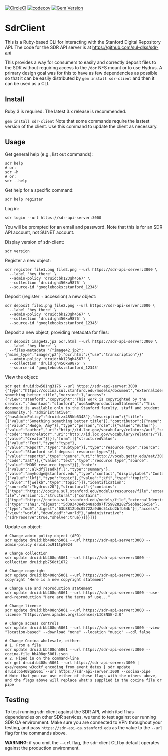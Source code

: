 [![CircleCI](https://circleci.com/gh/sul-dlss/sdr-client.svg?style=svg)](https://circleci.com/gh/sul-dlss/sdr-client)
[![codecov](https://codecov.io/github/sul-dlss/sdr-client/graph/badge.svg?token=IJSG58IGBE)](https://codecov.io/github/sul-dlss/sdr-client)
[![Gem Version](https://badge.fury.io/rb/sdr-client.svg)](https://badge.fury.io/rb/sdr-client)

# SdrClient

This is a Ruby-based CLI for interacting with the Stanford Digital Repository API. The code for the SDR API server is at https://github.com/sul-dlss/sdr-api

This provides a way for consumers to easily and correctly deposit files to the SDR without requiring access to the `/dor` NFS mount or to use Hydrus.  A primary design goal was for this to have as few dependencies as possible so that it can be easily distributed by `gem install sdr-client` and then it can be used as a CLI.

## Install

Ruby 3 is required. The latest 3.x release is recommended.

`gem install sdr-client`
Note that some commands require the lastest version of the client. Use this command to update the client as necessary.

## Usage

Get general help (e.g., list out commands):
```
sdr help
# or:
sdr -h
# or:
sdr --help
```

Get help for a specific command:
```
sdr help register
```

Log in:
```
sdr login --url https://sdr-api-server:3000
```
You will be prompted for an email and password. Note that this is for an SDR API account, not SUNET account.

Display version of sdr-client:
```
sdr version
```

Register a new object:
```
sdr register file1.png file2.png --url https://sdr-api-server:3000 \
  --label 'hey there' \
  --admin-policy 'druid:bk123gh4567' \
  --collection 'druid:gh456kw9876' \
  --source-id 'googlebooks:stanford_12345'
```

Deposit (register + accession) a new object:
```
sdr deposit file1.png file2.png --url https://sdr-api-server:3000 \
  --label 'hey there' \
  --admin-policy 'druid:bk123gh4567' \
  --collection 'druid:gh456kw9876' \
  --source-id 'googlebooks:stanford_12345'
```

Deposit a new object, providing metadata for files:
```
sdr deposit image42.jp2 ocr.html --url https://sdr-api-server:3000 \
  --label 'hey there' \
  --files-metadata '{"image42.jp2":{"mime_type":"image/jp2"},"ocr.html":{"use":"transcription"}}'
  --admin-policy 'druid:bk123gh4567' \
  --collection 'druid:gh456kw9876' \
  --source-id 'googlebooks:stanford_12345'
```

View the object:
```
sdr get druid:bw581ng3176 --url https://sdr-api-server:3000
{"type":"https://cocina.sul.stanford.edu/models/document","externalIdentifier":"druid:bw581ng3176","label":"Something something better title","version":1,"access":{"view":"stanford","copyright":"This work is copyrighted by the creator.","download":"stanford","useAndReproductionStatement":"This document is available only to the Stanford faculty, staff and student community."},"administrative":{"hasAdminPolicy":"druid:zx485kb6348"},"description":{"title":[{"value":"Something something better title"}],"contributor":[{"name":[{"value":"Hodge, Amy"}],"type":"person","role":[{"value":"Author"},{"value":"author","uri":"http://id.loc.gov/vocabulary/relators/aut","source":{"code":"marcrelator","uri":"http://id.loc.gov/vocabulary/relators/"}},{"value":"Creator"}]}],"form":[{"structuredValue":[{"value":"Text","type":"type"},{"value":"Report","type":"subtype"}],"type":"resource type","source":{"value":"Stanford self-deposit resource types"}},{"value":"reports","type":"genre","uri":"http://vocab.getty.edu/aat/300027267","source":{"code":"aat"}},{"value":"text","type":"resource type","source":{"value":"MODS resource types"}}],"note":[{"value":";alkdfjlsadkjf;l","type":"summary"},{"value":"amyhodge@stanford.edu","type":"contact","displayLabel":"Contact"}],"subject":[{"value":"lkfj","type":"topic"},{"value":";kfj","type":"topic"},{"value":"fjwelkb","type":"topic"}]},"identification":{"sourceId":"hydrus:20"},"structural":{"contains":[{"type":"https://cocina.sul.stanford.edu/models/resources/file","externalIdentifier":"bw581ng3176_1","label":"Test file","version":1,"structural":{"contains":[{"type":"https://cocina.sul.stanford.edu/models/file","externalIdentifier":"druid:bw581ng3176/test.txt","label":"test.txt","filename":"test.txt","size":11,"version":1,"hasMimeType":"text/plain","hasMessageDigests":[{"type":"sha1","digest":"5d39343e4bb48abd97f759828282f5ebbac56c5e"},{"type":"md5","digest":"63b8812b0c05722a9d6c51cbd2bfb54b"}],"access":{"view":"world","download":"world"},"administrative":{"sdrPreserve":true,"shelve":true}}]}}]}}
```

Update an object:
```
# Change admin policy object (APO)
sdr update druid:bb408qn5061 --url https://sdr-api-server:3000 --admin-policy druid:bx911tp9024

# Change collection
sdr update druid:bb408qn5061 --url https://sdr-api-server:3000 --collection druid:pb756dt1672

# Change copyright
sdr update druid:bb408qn5061 --url https://sdr-api-server:3000 --copyright "Here is a new copyright statement"

# Change use and reproduction statement
sdr update druid:bb408qn5061 --url https://sdr-api-server:3000 --use-and-reproduction "Here are the terms of use..."

# Change license
sdr update druid:bb408qn5061 --url https://sdr-api-server:3000 --license "https://www.apache.org/licenses/LICENSE-2.0"

# Change access controls
sdr update druid:bb408qn5061 --url https://sdr-api-server:3000 --view "location-based" --download "none" --location "music" --cdl false

# Change Cocina wholesale, either:
# 1. From a file
sdr update druid:bb408qn5061 --url https://sdr-api-server:3000 --cocina-file bb408qn5061.json
# 2. Piped in on the command-line
sdr get druid:b408qn5061 --url https://sdr-api-server:3000 | exe/remove_w3cdtf_encoding_from_event_dates | sdr update druid:bb408qn5061 --url https://sdr-api-server:3000 --cocina-pipe
# Note that you can use either of these flags with the others above, and the flags above will replace what's supplied in the cocina file or pipe
```

## Testing

To test running sdr-client against the SDR API, which itself has dependencies on other SDR services, we tend to test against our running SDR QA environment. Make sure you are connected to VPN throughout your testing, and pass `https://sdr-api-qa.stanford.edu` as the value to the `--url` flag for the commands above.

**WARNING**: if you omit the `--url` flag, the sdr-client CLI by default operates against the production environment.
